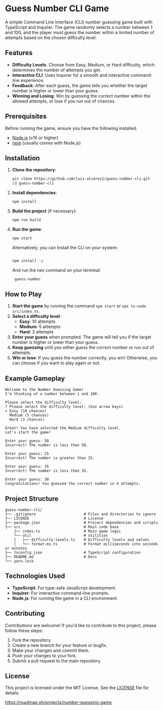 # Guess Number CLI Game

A simple Command Line Interface (CLI) number guessing game built with TypeScript and Inquirer. The game randomly selects a number between 1 and 100, and the player must guess the number within a limited number of attempts based on the chosen difficulty level.

## Features

-   **Difficulty Levels**: Choose from Easy, Medium, or Hard difficulty, which determines the number of attempts you get.
-   **Interactive CLI**: Uses Inquirer for a smooth and interactive command-line experience.
-   **Feedback**: After each guess, the game tells you whether the target number is higher or lower than your guess.
-   **Winning and Losing**: Win by guessing the correct number within the allowed attempts, or lose if you run out of chances.

## Prerequisites

Before running the game, ensure you have the following installed:

-   [Node.js](https://nodejs.org/) (v16 or higher)
-   [npm](https://www.npmjs.com/) (usually comes with Node.js)

## Installation

1.  **Clone the repository**:

    ```bash
    git clone https://github.com/luis-alvarez1/guess-number-cli.git
    cd guess-number-cli
    ```

2.  **Install dependencies**:

    ```bash
    npm install
    ```

3.  **Build the project** (if necessary):

    ```bash
    npm run build
    ```

4.  **Run the game**:

    ```bash
    npm start
    ```

    Alternatively, you can Install the CLI on your system:

    ```sh

    npm install -g

    ```

    And run the nex command on your terminal:

    ```sh
     guess-number
    ```

## How to Play

1. **Start the game** by running the command `npm start` or `npx ts-node src/index.ts`.
2. **Select a difficulty level**:
    - **Easy**: 10 attempts
    - **Medium**: 5 attempts
    - **Hard**: 3 attempts
3. **Enter your guess** when prompted. The game will tell you if the target number is higher or lower than your guess.
4. **Keep guessing** until you either guess the correct number or run out of attempts.
5. **Win or lose**: If you guess the number correctly, you win! Otherwise, you can choose if you want to play again or not.

## Example Gameplay

```plaintext
Welcome to the Number Guessing Game!
I'm thinking of a number between 1 and 100.

Please select the difficulty level:
? Please select the difficulty level: (Use arrow keys)
> Easy (10 chances)
  Medium (5 chances)
  Hard (3 chances)

Great! You have selected the Medium difficulty level.
Let's start the game!

Enter your guess: 50
Incorrect! The number is less than 50.

Enter your guess: 25
Incorrect! The number is greater than 25.

Enter your guess: 35
Incorrect! The number is less than 35.

Enter your guess: 30
Congratulations! You guessed the correct number in 4 attempts.
```

## Project Structure

```
guess-number-cli/
├── .gitignore						# Files and directories to ignore
├── LICENSE							# License
├── package.json					# Project dependencies and scripts
├── src								# Main code base
    ├── index.ts					# Main game logic
    └── util						# utilities
    │   ├── difficulty-levels.ts	# Difficulty levels and values
    │   └── format-ms.ts			# Format milliseconds into seconds or minutes
├── tsconfig.json					# TypeScript configuration
├── README.md						# Docs
└── yarn.lock
```

## Technologies Used

-   **TypeScript**: For type-safe JavaScript development.
-   **Inquirer**: For interactive command-line prompts.
-   **Node.js**: For running the game in a CLI environment.

## Contributing

Contributions are welcome! If you'd like to contribute to this project, please follow these steps:

1. Fork the repository.
2. Create a new branch for your feature or bugfix.
3. Make your changes and commit them.
4. Push your changes to your fork.
5. Submit a pull request to the main repository.

## License

This project is licensed under the MIT License. See the [LICENSE](LICENSE) file for details.

https://roadmap.sh/projects/number-guessing-game
